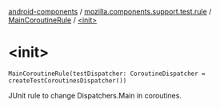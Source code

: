 [android-components](../../index.md) / [mozilla.components.support.test.rule](../index.md) / [MainCoroutineRule](index.md) / [&lt;init&gt;](./-init-.md)

# &lt;init&gt;

`MainCoroutineRule(testDispatcher: CoroutineDispatcher = createTestCoroutinesDispatcher())`

JUnit rule to change Dispatchers.Main in coroutines.

